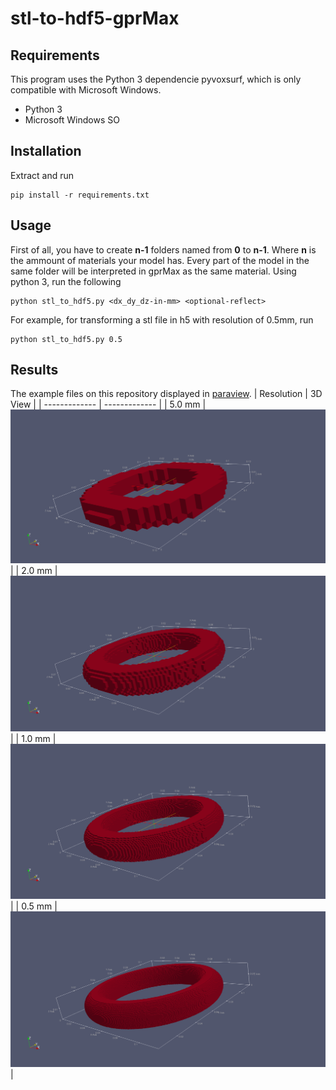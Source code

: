 # stl-to-hdf5-gprMax
## Requirements
This program uses the Python 3 dependencie pyvoxsurf, which is only compatible with Microsoft Windows.
* Python 3
* Microsoft Windows SO
## Installation
Extract and run
```
pip install -r requirements.txt
```
## Usage
First of all, you have to create **n-1** folders named from **0** to **n-1**. Where **n** is the ammount of materials your model has. Every part of the model in the same folder will be interpreted in gprMax as the same material.
Using python 3, run the following
```
python stl_to_hdf5.py <dx_dy_dz-in-mm> <optional-reflect>
```
For example, for transforming a stl file in h5 with resolution of 0.5mm, run
```
python stl_to_hdf5.py 0.5
```
## Results
The example files on this repository displayed in [paraview](https://www.paraview.org/download/).
| Resolution | 3D View |
| ------------- | ------------- |
| 5.0 mm  | ![image](./5mm_view.png)  |
| 2.0 mm  | ![image](./2mm_view.png)  |
| 1.0 mm  | ![image](./1mm_view.png)  |
| 0.5 mm  | ![image](./05mm_view.png)  |
